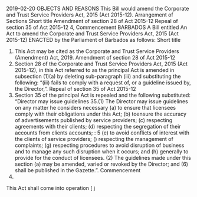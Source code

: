 2019-02-20
OBJECTS AND REASONS
This Bill would amend the Corporate and Trust Service Providers Act, 2015 (Act 2015-12).
Arrangement of Sections
Short title
Amendment of section 28 of Act 2015-12
Repeal of section 35 of Act 2015-12
4, Commencement
BARBADOS
A Bill entitled
An Act to amend the Corporate and Trust Service Providers Act, 2015 (Act 2015-12)
ENACTED by the Parliament of Barbados as follows:
Short title
1. This Act may be cited as the Corporate and Trust Service Providers (Amendment) Act, 2019.
Amendment of section 28 of Act 2015-12
2. Section 28 of the Corporate and Trust Service Providers Act, 2015 (Act 2015-12), in this Act referred to as the principal Act is amended in subsection (1)(a) by deleting sub-paragraph (iii) and substituting the following:
“(iii) fails to comply with a request of, or a guideline issued by, the Director,”.
Repeal of section 35 of Act 2015-12
3. Section 35 of the principal Act is repealed and the following substituted:
“Director may issue guidelines
35.(1) The Director may issue guidelines on any matter he considers necessary
(a) to ensure that licensees comply with their obligations under this Act;
(b) toensure the accuracy of advertisements published by service providers;
(c) respecting agreements with their clients;
(d) respecting the segregation of their accounts from clients accounts; :
5
(e) to avoid conflicts of interest with the clients of service providers;
() respecting the management of complaints;
(g) respecting procedures to avoid disruption of business and to manage any such disruption when it occurs; and
(h) generally to provide for the conduct of licensees.
(2) The guidelines made under this section
(a) may be amended, varied or revoked by the Director; and
(6) shall be published in the Gazette.”.
Commencement
4.
This Act shall come into operation [
j
